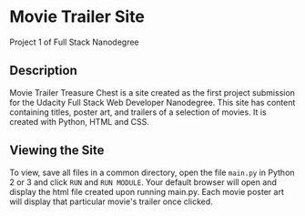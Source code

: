# Movie Trailer Site
Project 1 of Full Stack Nanodegree 
## Description
Movie Trailer Treasure Chest is a site created as the first project submission for the Udacity Full Stack Web Developer        Nanodegree. This site has content containing titles, poster art, and trailers of a selection of movies. It is created with Python, HTML and CSS.

## Viewing the Site
To view, save all files in a common directory, open the file `main.py` in Python 2 or 3 and click `RUN` and `RUN MODULE`. Your default browser will open and display the html file created upon running main.py. Each movie poster art will display that particular movie's trailer once clicked.

